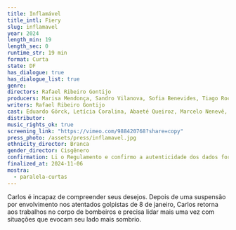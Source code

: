 ```yaml
---
title: Inflamável
title_intl: Fiery
slug: inflamavel
year: 2024
length_min: 19
length_sec: 0
runtime_str: 19 min
format: Curta
state: DF
has_dialogue: true
has_dialogue_list: true
genre: 
directors: Rafael Ribeiro Gontijo
producers: Marisa Mendonça, Sandro Vilanova, Sofia Benevides, Tiago Rocha
writers: Rafael Ribeiro Gontijo
cast: Eduardo Görck, Letícia Coralina, Abaeté Queiroz, Marcelo Nenevê, Sandra Bernardes Gaivota Naves e Gabriel Pogó
distributor: 
music_rights_ok: true
screening_link: "https://vimeo.com/988420768?share=copy"
press_photo: /assets/press/inflamavel.jpg
ethnicity_director: Branca
gender_director: Cisgênero
confirmation: Li o Regulamento e confirmo a autenticidade dos dados fornecido nesta ficha de inscrição.
finalized_at: 2024-11-06
mostra:
  - paralela-curtas
---
```


Carlos é incapaz de compreender seus desejos. Depois de uma suspensão por envolvimento nos atentados golpistas de 8 de janeiro, Carlos retorna aos trabalhos no corpo de bombeiros e precisa lidar mais uma vez com situações que evocam seu lado mais sombrio.
